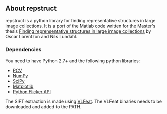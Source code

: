## About repstruct

repstruct is a python library for finding representative structures in large image collections. It is a port of the Matlab code written for the Master's thesis [Finding reprensentative structures in large image collections](http://www2.maths.lth.se/vision/education/pages/OscarNils09/) by Oscar Lorentzon and Nils Lundahl.

### Dependencies
You need to have Python 2.7+ and the following python libraries:

* [PCV](https://github.com/jesolem/PCV)
* [NumPy](http://numpy.scipy.org/)
* [SciPy](http://scipy.org/)
* [Matplotlib](http://matplotlib.sourceforge.net/)
* [Python Flicker API](https://pypi.python.org/pypi/flickrapi)

The SIFT extraction is made using [VLFeat](http://www.vlfeat.org/). The VLFeat binaries needs to be downloaded and added to the PATH.


